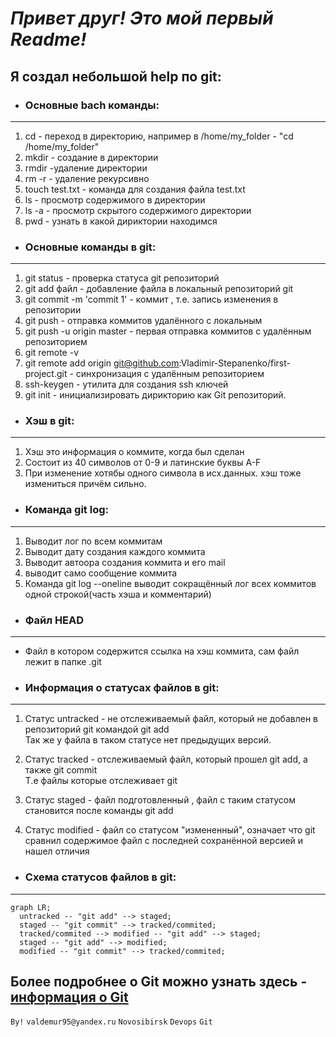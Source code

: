# *Привет друг! Это мой первый Readme!*  

## Я создал небольшой help по git:  

* ### Основные bach команды:  
 ---  
1. cd - переход в директорию, например в /home/my_folder - "cd /home/my_folder"  
2. mkdir - создание в директории  
3. rmdir -удаление директории  
4. rm -r - удаление рекурсивно  
5. touch test.txt - команда для создания файла test.txt  
6. ls - просмотр содержимого в директории  
7. ls -a - просмотр скрытого содержимого директории  
8. pwd - узнать в какой дириктории находимся  

* ### Основные команды в git:  
---  
1. git status - проверка статуса git репозиторий  
2. git add файл - добавление файла в локальный репозиторий git  
3. git commit -m 'commit 1' - коммит , т.е. запись изменения в репозитории  
4. git push - отправка коммитов удалённого с локальным  
5. git push -u origin master - первая отправка коммитов с удалённым репозиторием  
6. git remote -v  
7. git remote add origin git@github.com:Vladimir-Stepanenko/first-project.git - синхронизация с удалённым репозиторием  
8. ssh-keygen - утилита для создания ssh ключей  
9. git init - инициализировать дирикторию как Git репозиторий.  

* ### Хэш в git:  
---  

1. Хэш это информация о коммите, когда был сделан  
2. Состоит из 40 символов от 0-9 и латинские буквы A-F  
3. При изменение хотябы одного символа в исх.данных. хэш тоже измениться причём сильно.  

* ### Команда git log:  
---  

1. Выводит лог по всем коммитам  
2. Выводит дату создания каждого коммита  
3. Выводит автоора создания коммита и его mail  
4. выводит само сообщение коммита  
5. Команда git log --oneline выводит сокращённый лог всех коммитов одной строкой(часть хэша и комментарий)  

* ### Файл HEAD  
---  
- Файл в котором содержится ссылка на хэш коммита, сам файл лежит в папке .git  

* ### Информация о статусах файлов в git:  
---  

1. Статус untracked - не отслеживаемый файл, который не добавлен в репозиторий git командой git add  
Так же у файла в таком статусе нет предыдущих версий.  

2. Статус tracked - отслеживаемый файл, который прошел git add, а также git commit  
Т.е файлы которые отслеживает git  

3. Статус staged - файл подготовленный , файл с таким статусом становится после команды git add  

4. Статус modified - файл со статусом "измененный", означает что git сравнил содержимое файл с последней сохранённой версией
и нашел отличия  

* ### Схема статусов файлов в git:
---  


```mermaid
graph LR;
  untracked -- "git add" --> staged;
  staged -- "git commit" --> tracked/commited;
  tracked/commited --> modified -- "git add" --> staged;
  staged -- "git add" --> modified;
  modified -- "git commit" --> tracked/commited;
```  


## Более подробнее о Git можно узнать здесь - [информация о Git](https://github.com/git/git/blob/master/README.md)  

```By!``` ```valdemur95@yandex.ru``` ```Novosibirsk``` ```Devops``` ```Git```
